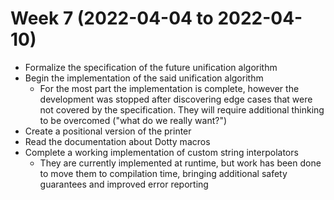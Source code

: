 Week 7 (2022-04-04 to 2022-04-10)
===

* Formalize the specification of the future unification algorithm
* Begin the implementation of the said unification algorithm
  * For the most part the implementation is complete, however the development was
    stopped after discovering edge cases that were not covered by the specification.
    They will require additional thinking to be overcomed ("what do we really want?")
* Create a positional version of the printer
* Read the documentation about Dotty macros
* Complete a working implementation of custom string interpolators
  * They are currently implemented at runtime, but work has been done to move them
    to compilation time, bringing additional safety guarantees and improved error
    reporting
